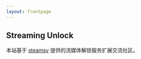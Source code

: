 ```yaml
---
layout: frontpage
---
```


## Streaming Unlock

本站基于 [steamsv](https://steamsv.com) 提供的流媒体解锁服务扩展交流社区。
